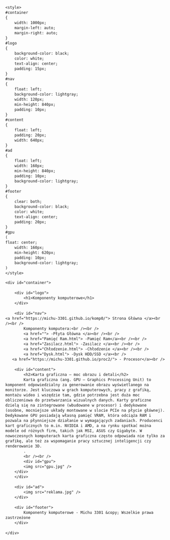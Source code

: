 <html lang="pl">
<head>
	<meta charset="utf-8" />
	<title>Komponenty komputerowe </title>
	<meta name="description" content="Serwis prezentuje komponenty komputerowe. Sprawdź, czy znasz je wszystkie" />
	<meta name="keywords" content="komputery, procesory, karty greficzne, GPU, CPU , płyta główna, ziemniak" />
	<meta http-equiv="X-UA-Compatible" content="IE=edge,chrome=1" />
	
	<style>
	#container
	{
		width: 1000px;
		margin-left: auto;
		margin-right: auto;
	}
	#logo
	{
		background-color: black;
		color: white;
		text-align: center;
		padding: 15px;
	}
	#nav
	{
		float: left;
		background-color: lightgray;
		width: 120px;
		min-height: 840px;
		padding: 10px;
	}
	#content
	{
		float: left;
		padding: 20px;
		width: 640px;
	}
	#ad
	{
		float: left;
		width: 160px;
		min-height: 840px;
		padding: 10px;
		background-color: lightgray;
	}
	#footer
	{
		clear: both;
		background-color: black;
		color: white;
		text-align: center;
		padding: 20px;
	}	
	#gpu
	(
	float: center;
		width: 160px;
		min-height: 620px;
		padding: 10px;
		background-color: lightgray;
	)
	</style>

</head>

<body>

	<div id="container">
	
		<div id="logo">
			<h1>Komponenty komputerowe</h1>
		</div>
	
		<div id="nav">
	<a href="https://michu-3301.github.io/komp0/"> Strona Główna </a><br /><br />
			Komponenty komputera:<br /><br />
			<a href=""> -Płyta Główna </a><br /><br />
			<a href="Pamięć Ram.html"> -Pamięć Ram</a><br /><br />
			<a href="Zasilacz.html"> -Zasilacz </a><br /><br />
			<a href="Chłodzenie.html"> -Chłodzenie </a><br /><br />
			<a href="Dysk.html"> -Dysk HDD/SSD </a><br />
       <a href="https://michu-3301.github.io/proc2/"> - Procesor</a><br />
		
		<div id="content">
			<h2>Karta graficzna – moc obrazu i detali</h2>
			Karta graficzna (ang. GPU – Graphics Processing Unit) to komponent odpowiedzialny za generowanie obrazu wyświetlanego na monitorze. Jest kluczowa w grach komputerowych, pracy z grafiką, montażu wideo i wszędzie tam, gdzie potrzebna jest duża moc obliczeniowa do przetwarzania wizualnych danych. Karty graficzne dzielą się na zintegrowane (wbudowane w procesor) i dedykowane (osobne, mocniejsze układy montowane w slocie PCIe na płycie głównej). Dedykowane GPU posiadają własną pamięć VRAM, która odciąża RAM i pozwala na płynniejsze działanie w wymagających zadaniach. Producenci kart graficznych to m.in. NVIDIA i AMD, a na rynku spotkać można modele od różnych firm, takich jak MSI, ASUS czy Gigabyte. W nowoczesnych komputerach karta graficzna często odpowiada nie tylko za grafikę, ale też za wspomaganie pracy sztucznej inteligencji czy renderowanie 3D.
			. 
			<br /><br />			
			<div id="gpu">
			<img src="gpu.jpg" />
		</div>
		</div>
		
		<div id="ad">
			<img src="reklama.jpg" />
		</div>
		
		<div id="footer">
			Komponenty komputerowe - Michu 3301 &copy; Wszelkie prawa zastrzeżone
		</div>
	
	</div>

</body>
</html>
